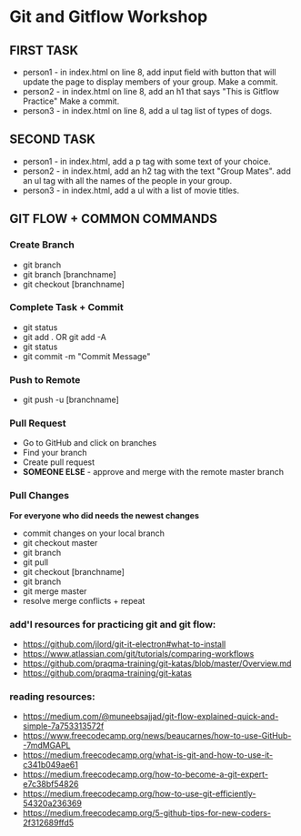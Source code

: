 # Git and Gitflow Workshop
<!-- Created by [Alyssa Graham](https://github.com/agraham0925) and [Marie Trull](https://github.com/marietrull) to help web development students practice the gitflow process in a team setting. -->

## FIRST TASK
* person1 - in index.html on line 8, add input field with button that will update the page to display members of your group. Make a commit.
* person2 - in index.html on line 8, add an h1 that says "This is Gitflow Practice" Make a commit.
* person3 - in index.html on line 8, add a ul tag list of types of dogs.


## SECOND TASK
* person1 - in index.html, add a p tag with some text of your choice.
* person2 - in index.html, add an h2 tag with the text "Group Mates". add an ul tag with all the names of the people in your group.
* person3 - in index.html, add a ul with a list of movie titles.

## GIT FLOW + COMMON COMMANDS
### Create Branch
* git branch
* git branch [branchname]
* git checkout [branchname]

### Complete Task + Commit 
* git status
* git add . OR git add -A
* git status
* git commit -m "Commit Message"

### Push to Remote
* git push -u [branchname]

### Pull Request
* Go to GitHub and click on branches
* Find your branch 
* Create pull request
* **SOMEONE ELSE** - approve and merge with the remote master branch

### Pull Changes
**For everyone who did needs the newest changes** 
* commit changes on your local branch
* git checkout master
* git branch
* git pull
* git checkout [branchname]
* git branch
* git merge master
* resolve merge conflicts + repeat

### add'l resources for practicing git and git flow:
* https://github.com/jlord/git-it-electron#what-to-install
* https://www.atlassian.com/git/tutorials/comparing-workflows
* https://github.com/praqma-training/git-katas/blob/master/Overview.md
* https://github.com/praqma-training/git-katas

### reading resources:
* https://medium.com/@muneebsajjad/git-flow-explained-quick-and-simple-7a753313572f
* https://www.freecodecamp.org/news/beaucarnes/how-to-use-GitHub--7mdMGAPL
* https://medium.freecodecamp.org/what-is-git-and-how-to-use-it-c341b049ae61
* https://medium.freecodecamp.org/how-to-become-a-git-expert-e7c38bf54826
* https://medium.freecodecamp.org/how-to-use-git-efficiently-54320a236369
* https://medium.freecodecamp.org/5-github-tips-for-new-coders-2f312689ffd5 